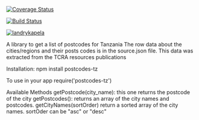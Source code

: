 [![Coverage Status](https://coveralls.io/repos/github/landrykapela/postcodes-tz/badge.svg?branch=dev)](https://coveralls.io/github/landrykapela/postcodes-tz?branch=dev)

[![Build Status](https://travis-ci.com/landrykapela/postcodes-tz.svg?branch=dev)](https://travis-ci.com/landrykapela/postcodes-tz)


[![landrykapela](https://circleci.com/gh/landrykapela/postcodes-tz.svg?style=shield)](https://www.npmjs.com/package/postcodes-tz?activeTab=readme)


A library to get a list of postcodes for Tanzania
The row data about the cities/regions and their posts codes is in the source.json file. This data was extracted from the TCRA resources publications

Installation:
    npm install postcodes-tz
    
To use in your app
    require('postcodes-tz')
    
Available Methods
    getPostcode(city_name): this one returns the postcode of the city
    getPostcodes(): returns an array of the city names and postcodes. 
    getCityNames(sortOrder) return a sorted array of the city names. sortOder can be "asc" or "desc"
    

